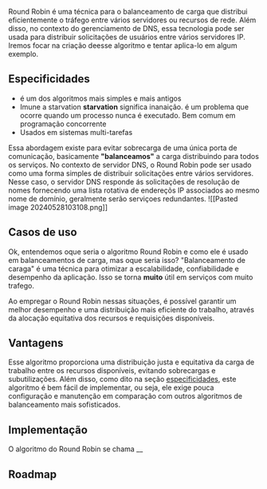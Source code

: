 Round Robin é uma técnica para o balanceamento de carga que distribui eficientemente o tráfego entre vários servidores ou recursos de rede. Além disso, no contexto do gerenciamento de DNS, essa tecnologia pode ser usada para distribuir solicitações de usuários entre vários servidores IP. Iremos focar na criação deesse algoritmo e tentar aplica-lo em algum exemplo.

## Especificidades
- é um dos algoritmos mais simples e mais antigos
- Imune a starvation
	__starvation__ significa inanaição. é um problema que ocorre quando um processo nunca é executado. Bem comum em programação concorrente
- Usados em sistemas multi-tarefas

Essa abordagem existe para evitar sobrecarga de uma única porta de comunicação, basicamente __"balanceamos"__ a carga distribuindo para todos os serviços.
No contexto de servidor DNS, o Round Robin pode ser usado como uma forma simples de distribuir solicitações entre vários servidores.
Nesse caso, o servidor DNS responde ás solicitações de resolução de nomes fornecendo uma lista rotativa de endereçõs IP associados ao mesmo nome de domínio, geralmente serão serviçoes redundantes.
![[Pasted image 20240528103108.png]]
## Casos de uso
Ok, entendemos oque seria o algoritmo Round Robin e como ele é usado em balanceamentos de carga, mas oque seria isso?
"Balanceamento de caraga" é uma técnica para otimizar a escalabilidade, confiabilidade e desempenho da aplicação. Isso se torna __muito__ útil em serviços com muito trafego.

Ao empregar o Round Robin nessas situações, é possível garantir um melhor desempenho e uma distribuição mais eficiente do trabalho, através da alocação equitativa dos recursos e requisições disponíveis.

## Vantagens
Esse algoritmo proporciona uma distribuição justa e equitativa da carga de trabalho entre os recursos disponíveis, evitando sobrecargas e subutilizações. Além disso, como dito na seção [especificidades](#especificidades), este algoritmo é bem fácil de implementar, ou seja, ele exige pouca configuração e manutenção em comparação com outros algoritmos de balanceamento mais sofisticados.

## Implementação
O algoritmo do Round Robin se chama __
## Roadmap
